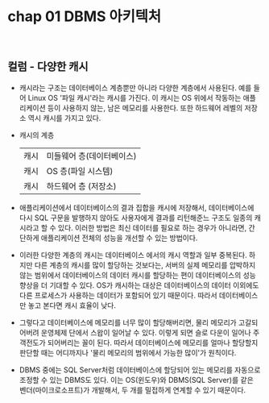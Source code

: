 # chap 01 DBMS 아키텍처

<br>

## 컬럼 - 다양한 캐시

- 캐시라는 구조는 데이터베이스 계층뿐만 아니라 다양한 계층에서 사용된다. 예를 들어 Linux OS '파일 캐시'라는 캐시를 가진다. 이 캐시는 OS 위에서 작동하는 애플리케이션 등이 사용하지 않는, 남은 메모리를 사용한다. 또한 하드웨어 레벨의 저장소 역시 캐시를 가지고 있다.

- 캐시의 계층

  |      |                           |
  | ---- | ------------------------- |
  | 캐시 | 미들웨어 층(데이터베이스) |
  | 캐시 | OS 층(파일 시스템)        |
  | 캐시 | 하드웨어 층 (저장소)      |

- 애플리케이션에서 데이터베이스의 결과 집합을 캐시에 저장해서, 데이터베이스에 다시 SQL 구문을 발행하지 않아도 사용자에게 결과를 리턴해준느 구조도 일종의 캐시라고 할 수 있다.
  이러한 방법은 최신 데이터를 필요로 하는 경우가 아니라면, 간단하게 애플리케이션 전체의 성능을 개선할 수 있는 방법이다.

- 이러한 다양한 계층의 캐시는 데이터베이스 에서의 캐시 역할과 일부 중복된다. 하지만 다른 계층의 캐시를 많이 할당하는 것보다는, 서버의 실제 메모리를 압박하지 않는 범위에서 데이터베이스의 데이터 캐시를 할당하는 편이 데이터베이스의 성능 향상을 더 기대할 수 있다. OS가 캐시하는 대상은 데이터베이스의 데이터 이외에도 다른 프로세스가 사용하는 데이터가 포함되어 있기 때문이다. 따라서 데이터베이스만 놓고 본다면 캐시 효율이 낮다.

- 그렇다고 데이터베이스에 메모리를 너무 많이 할당해버리면, 물리 메모리가 고갈되어버려 운영체제 단에서 스왑이 일어날 수 있다. 이렇게 되면 슬로 다운이 일어나 주객전도가 되어버리는 꼴이 된다. 따라서 데이터베이스에 메모리를 얼마나 할당할지 판단할 때는 어디까지나 '물리 메모리의 범위에서 가능한 많이'가 원칙이다.

- DBMS 중에는 SQL Server처럼 데이터베이스에 할당되어 있는 메모리를 자동으로 조정할 수 있는 DBMS도 있다.
  이는 OS(윈도우)와 DBMS(SQL Server)를 같은 벤더(마이크로소프트)가 개발해서, 두 개를 밀접하게 연계할 수 있기 때문이다.
